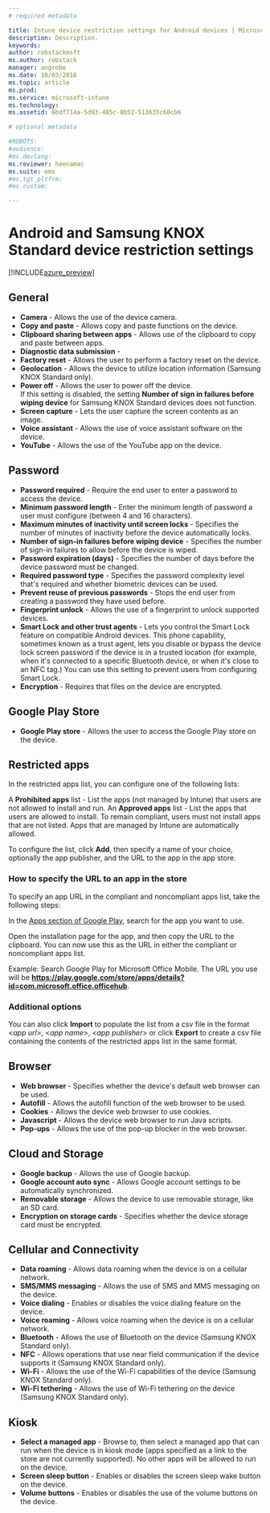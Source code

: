 ```yaml
---
# required metadata

title: Intune device restriction settings for Android devices | Microsoft Docs
description: Description.
keywords:
author: robstackmsft
ms.author: robstack
manager: angrobe
ms.date: 10/03/2016
ms.topic: article
ms.prod:
ms.service: microsoft-intune
ms.technology:
ms.assetid: 6bdf714a-5d93-485c-8b52-513635c60cb6

# optional metadata

#ROBOTS:
#audience:
#ms.devlang:
ms.reviewer: heenamac
ms.suite: ems
#ms.tgt_pltfrm:
#ms.custom:

---
```


# Android and Samsung KNOX Standard device restriction settings

[!INCLUDE[azure_preview](../includes/azure_preview.md)]

## General	
- 	**Camera** - Allows the use of the device camera.	
- 	**Copy and paste** - Allows copy and paste functions on the device.	
- 	**Clipboard sharing between apps** - Allows use of the clipboard to copy and paste between apps.	
- 	**Diagnostic data submission** - 	
- 	**Factory reset** - Allows the user to perform a factory reset on the device.	
- 	**Geolocation** - Allows the device to utilize location information (Samsung KNOX Standard only).	
- 	**Power off** - Allows the user to power off the device.<br>If this setting is disabled, the setting **Number of sign in failures before wiping device** for Samsung KNOX Standard devices does not function.	
- 	**Screen capture** - Lets the user capture the screen contents as an image.	
- 	**Voice assistant** - Allows the use of voice assistant software on the device.	
- 	**YouTube** - Allows the use of the YouTube app on the device.	
		
## Password	
- 	**Password required** - Require the end user to enter a password to access the device.	
- 	**Minimum password length**	- Enter the minimum length of password a user must configure (between 4 and 16 characters).
- 	**Maximum minutes of inactivity until screen locks** - Specifies the number of minutes of inactivity before the device automatically locks.	
- 	**Number of sign-in failures before wiping device** - Specifies the number of sign-in failures to allow before the device is wiped.	
- 	**Password expiration (days)** - Specifies the number of days before the device password must be changed.	
- 	**Required password type** - Specifies the password complexity level that's required and whether biometric devices can be used.	
- 	**Prevent reuse of previous passwords** - Stops the end user from creating a password they have used before.	
- 	**Fingerprint unlock** - Allows the use of a fingerprint to unlock supported devices.	
- 	**Smart Lock and other trust agents** - Lets you control the Smart Lock feature on compatible Android devices. This phone capability, sometimes known as a trust agent, lets you disable or bypass the device lock screen password if the device is in a trusted location (for example, when it's connected to a specific Bluetooth device, or when it's close to an NFC tag.) You can use this setting to prevent users from configuring Smart Lock.	
- 	**Encryption** - Requires that files on the device are encrypted.	
		
## Google Play Store	

- 	**Google Play store** - Allows the user to access the Google Play store on the device.	
		
## Restricted apps	

In the restricted apps list, you can configure one of the following lists:

A **Prohibited apps** list - List the apps (not managed by Intune) that users are not allowed to install and run.
An **Approved apps** list - List the apps that users are allowed to install. To remain compliant, users must not install apps that are not listed. Apps that are managed by Intune are automatically allowed.

To configure the list, click **Add**, then specify a name of your choice, optionally the app publisher, and the URL to the app in the app store.

### How to specify the URL to an app in the store

To specify an app URL in the compliant and noncompliant apps list, take the following steps:

In the [Apps section of Google Play](https://play.google.com/store/apps), search for the app you want to use.

Open the installation page for the app, and then copy the URL to the clipboard. You can now use this as the URL in either the compliant or noncompliant apps list.

Example: Search Google Play for Microsoft Office Mobile. The URL you use will be **https://play.google.com/store/apps/details?id=com.microsoft.office.officehub**.

### Additional options

You can also click **Import** to populate the list from a csv file in the format <*app url*>, <*app name*>, <*app publisher*> or click **Export** to create a csv file containing the contents of the restricted apps list in the same format.		
		
## Browser	
- 	**Web browser** - Specifies whether the device's default web browser can be used.	
- 	**Autofill** - Allows the autofill function of the web browser to be used.	
- 	**Cookies** - Allows the device web browser to use cookies.	
- 	**Javascript** - Allows the device web browser to run Java scripts.	
- 	**Pop-ups** - Allows the use of the pop-up blocker in the web browser.	
 		
## Cloud and Storage	
- 	**Google backup** - Allows the use of Google backup.	
- 	**Google account auto sync** - Allows Google account settings to be automatically synchronized.	
- 	**Removable storage** - Allows the device to use removable storage, like an SD card.	
- 	**Encryption on storage cards** - Specifies whether the device storage card must be encrypted.	
		
## Cellular and Connectivity	
- 	**Data roaming** - Allows data roaming when the device is on a cellular network.	
- 	**SMS/MMS messaging** - Allows the use of SMS and MMS messaging on the device.	
- 	**Voice dialing** - Enables or disables the voice dialing feature on the device.	
- 	**Voice roaming** - Allows voice roaming when the device is on a cellular network.	
- 	**Bluetooth** - Allows the use of Bluetooth on the device (Samsung KNOX Standard only).	
- 	**NFC** - Allows operations that use near field communication if the device supports it (Samsung KNOX Standard only).	
- 	**Wi-Fi** - Allows the use of the Wi-Fi capabilities of the device (Samsung KNOX Standard only).	
- 	**Wi-Fi tethering** - Allows the use of Wi-Fi tethering on the device (Samsung KNOX Standard only).	
		
## Kiosk	
- 	**Select a managed app** - Browse to, then select a managed app that can run when the device is in kiosk mode (apps specified as a link to the store are not currently supported). No other apps will be allowed to run on the device.	
- 	**Screen sleep button**	- Enables or disables the screen sleep wake button on the device.
- 	**Volume buttons** - Enables or disables the use of the volume buttons on the device.	
